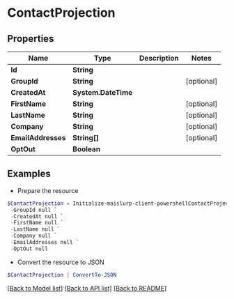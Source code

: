 # ContactProjection
## Properties

Name | Type | Description | Notes
------------ | ------------- | ------------- | -------------
**Id** | **String** |  | 
**GroupId** | **String** |  | [optional] 
**CreatedAt** | **System.DateTime** |  | 
**FirstName** | **String** |  | [optional] 
**LastName** | **String** |  | [optional] 
**Company** | **String** |  | [optional] 
**EmailAddresses** | **String[]** |  | [optional] 
**OptOut** | **Boolean** |  | 

## Examples

- Prepare the resource
```powershell
$ContactProjection = Initialize-maislurp-client-powershellContactProjection  -Id null `
 -GroupId null `
 -CreatedAt null `
 -FirstName null `
 -LastName null `
 -Company null `
 -EmailAddresses null `
 -OptOut null
```

- Convert the resource to JSON
```powershell
$ContactProjection | ConvertTo-JSON
```

[[Back to Model list]](../README#documentation-for-models) [[Back to API list]](../README#documentation-for-api-endpoints) [[Back to README]](../README)

